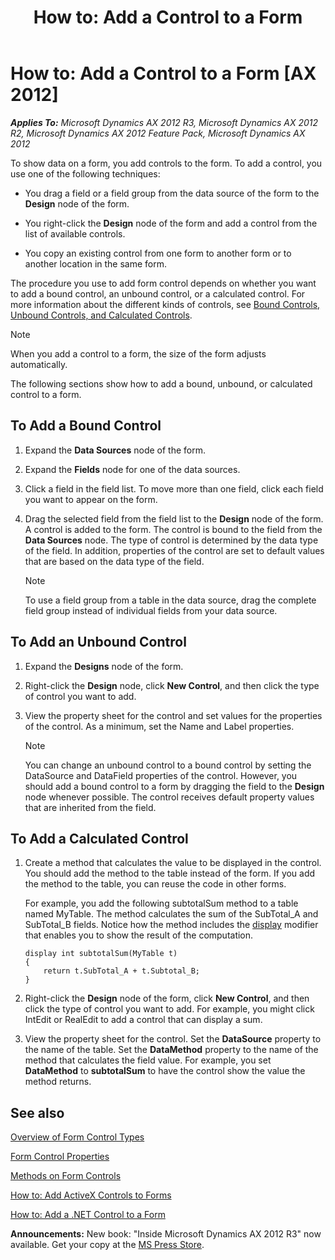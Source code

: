 ﻿---
title: 'How to: Add a Control to a Form'
TOCTitle: 'How to: Add a Control to a Form'
ms:assetid: 988e5e3f-d137-4546-9118-89a15ee2fbf0
ms:mtpsurl: https://msdn.microsoft.com/en-us/library/Aa844912(v=AX.60)
ms:contentKeyID: 35247968
ms.date: 05/18/2015
mtps_version: v=AX.60
---

# How to: Add a Control to a Form [AX 2012]


_**Applies To:** Microsoft Dynamics AX 2012 R3, Microsoft Dynamics AX 2012 R2, Microsoft Dynamics AX 2012 Feature Pack, Microsoft Dynamics AX 2012_

To show data on a form, you add controls to the form. To add a control, you use one of the following techniques:

  - You drag a field or a field group from the data source of the form to the **Design** node of the form.

  - You right-click the **Design** node of the form and add a control from the list of available controls.

  - You copy an existing control from one form to another form or to another location in the same form.

The procedure you use to add form control depends on whether you want to add a bound control, an unbound control, or a calculated control. For more information about the different kinds of controls, see [Bound Controls, Unbound Controls, and Calculated Controls](bound-controls-unbound-controls-and-calculated-controls.md).


> [!NOTE]
> <P>When you add a control to a form, the size of the form adjusts automatically.</P>



The following sections show how to add a bound, unbound, or calculated control to a form.

## To Add a Bound Control

1.  Expand the **Data Sources** node of the form.

2.  Expand the **Fields** node for one of the data sources.

3.  Click a field in the field list. To move more than one field, click each field you want to appear on the form.

4.  Drag the selected field from the field list to the **Design** node of the form. A control is added to the form. The control is bound to the field from the **Data Sources** node. The type of control is determined by the data type of the field. In addition, properties of the control are set to default values that are based on the data type of the field.
    

    > [!NOTE]
    > <P>To use a field group from a table in the data source, drag the complete field group instead of individual fields from your data source.</P>



## To Add an Unbound Control

1.  Expand the **Designs** node of the form.

2.  Right-click the **Design** node, click **New Control**, and then click the type of control you want to add.

3.  View the property sheet for the control and set values for the properties of the control. As a minimum, set the Name and Label properties.
    

    > [!NOTE]
    > <P>You can change an unbound control to a bound control by setting the DataSource and DataField properties of the control. However, you should add a bound control to a form by dragging the field to the <STRONG>Design</STRONG> node whenever possible. The control receives default property values that are inherited from the field.</P>



## To Add a Calculated Control

1.  Create a method that calculates the value to be displayed in the control. You should add the method to the table instead of the form. If you add the method to the table, you can reuse the code in other forms.
    
    For example, you add the following subtotalSum method to a table named MyTable. The method calculates the sum of the SubTotal\_A and SubTotal\_B fields. Notice how the method includes the [display](using-the-display-method-modifier.md) modifier that enables you to show the result of the computation.
    
        display int subtotalSum(MyTable t)
        {
            return t.SubTotal_A + t.Subtotal_B;
        }

2.  Right-click the **Design** node of the form, click **New Control**, and then click the type of control you want to add. For example, you might click IntEdit or RealEdit to add a control that can display a sum.

3.  View the property sheet for the control. Set the **DataSource** property to the name of the table. Set the **DataMethod** property to the name of the method that calculates the field value. For example, you set **DataMethod** to **subtotalSum** to have the control show the value the method returns.

## See also

[Overview of Form Control Types](overview-of-form-control-types.md)

[Form Control Properties](form-control-properties.md)

[Methods on Form Controls](methods-on-form-controls.md)

[How to: Add ActiveX Controls to Forms](how-to-add-activex-controls-to-forms.md)

[How to: Add a .NET Control to a Form](how-to-add-a-net-control-to-a-form.md)

  
**Announcements:** New book: "Inside Microsoft Dynamics AX 2012 R3" now available. Get your copy at the [MS Press Store](https://www.microsoftpressstore.com/store/inside-microsoft-dynamics-ax-2012-r3-9780735685109).

